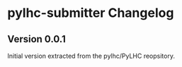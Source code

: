 # pylhc-submitter Changelog

## Version 0.0.1

Initial version extracted from the pylhc/PyLHC reopsitory.
